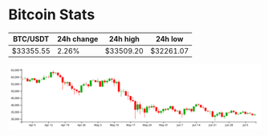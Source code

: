 # Bitcoin Stats

BTC/USDT|24h change|24h high|24h low|
|---|---|---|---|
|$33355.55|2.26%|$33509.20|$32261.07|

<img src="./chart.svg">
